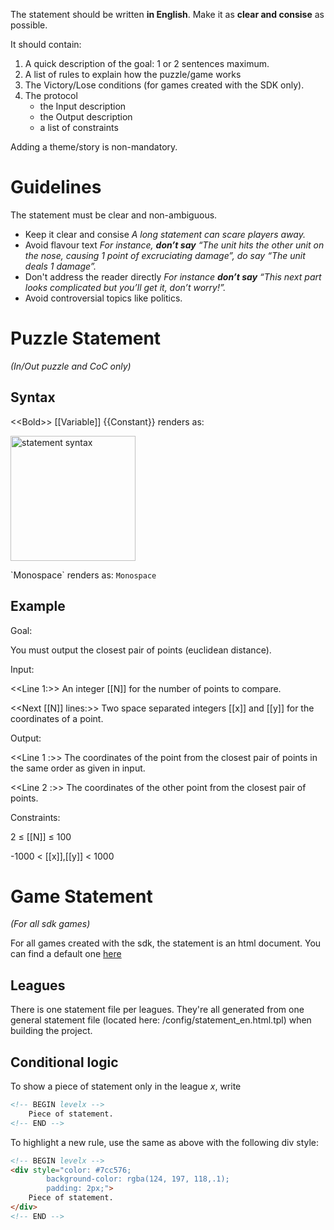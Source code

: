The statement should be written **in English**. Make it as **clear and consise** as possible.

It should contain:

1. A quick description of the goal: 1 or 2 sentences maximum.
2. A list of rules to explain how the puzzle/game works
3. The Victory/Lose conditions (for games created with the SDK only).
4. The protocol
	- the Input description
	- the Output description
	- a list of constraints

Adding a theme/story is non-mandatory.

# <a name="guidelines"></a> Guidelines

The statement must be clear and non-ambiguous.

- Keep it clear and consise
_A long statement can scare players away._
- Avoid flavour text
_For instance, **don’t say** “The unit hits the other unit on the nose, causing 1 point of excruciating damage”, do say “The unit deals 1 damage”._
- Don't address the reader directly
_For instance **don’t say** “This next part looks complicated but you’ll get it, don’t worry!”._
- Avoid controversial topics like politics.

# Puzzle Statement
_(In/Out puzzle and CoC only)_

## Syntax

\<\<Bold\>\> [[Variable]] {{Constant}} renders as:

<img src="https://admin.codingame.com/servlet/fileservlet?id=2208548269998" alt="statement syntax" width="200"/>

\`Monospace\` renders as: `Monospace`

## Example

Goal:

You must output the closest pair of points (euclidean distance).


Input:

<<Line 1:>> An integer [[N]] for the number of points to compare.

<<Next [[N]] lines:>> Two space separated integers [[x]] and [[y]] for the coordinates of a point.


Output:

<<Line 1 :>> The coordinates of the point from the closest pair of points in the same order as given in input.

<<Line 2 :>> The coordinates of the other point from the closest pair of points.


Constraints:

2 ≤ [[N]] ≤ 100

-1000 < [[x]],[[y]] < 1000

# Game Statement
_(For all sdk games)_

For all games created with the sdk, the statement is an html document. You can find a default one [here](https://github.com/CodinGame/game-skeleton/blob/master/config/statement_en.html)

## Leagues

There is one statement file per leagues. They're all generated from one general statement file (located here: /config/statement_en.html.tpl) when building the project.

## Conditional logic

To show a piece of statement only in the league _x_, write

```html
<!-- BEGIN levelx -->
	Piece of statement.
<!-- END -->
```

To highlight a new rule, use the same as above with the following div style:

```html
<!-- BEGIN levelx -->
<div style="color: #7cc576;
        background-color: rgba(124, 197, 118,.1);
        padding: 2px;">
    Piece of statement.
</div>
<!-- END -->
```




